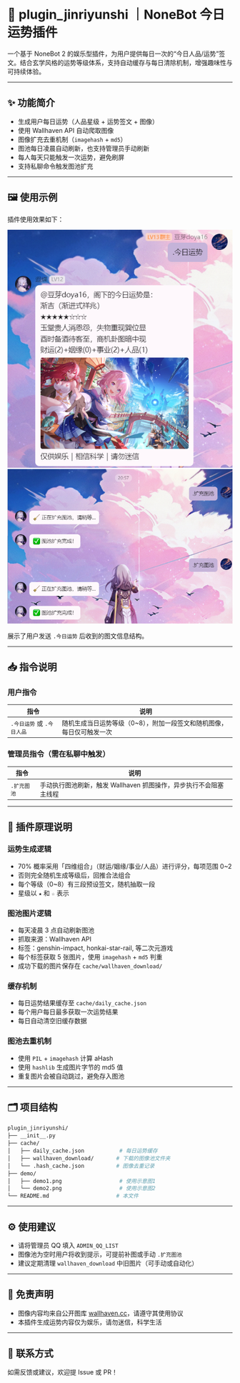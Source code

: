 # 📜 plugin_jinriyunshi ｜NoneBot 今日运势插件

一个基于 NoneBot 2 的娱乐型插件，为用户提供每日一次的“今日人品/运势”签文。结合玄学风格的运势等级体系，支持自动缓存与每日清除机制，增强趣味性与可持续体验。

---

## ✨ 功能简介

- 生成用户每日运势（人品星级 + 运势签文 + 图像）
- 使用 Wallhaven API 自动爬取图像
- 图像扩充去重机制（`imagehash` + `md5`）
- 图池每日凌晨自动刷新，也支持管理员手动刷新
- 每人每天只能触发一次运势，避免刷屏
- 支持私聊命令触发图池扩充

---

## 🖼 使用示例

插件使用效果如下：

![示例1](demo/demo1.png)
![示例2](demo/demo2.png)


展示了用户发送 `.今日运势` 后收到的图文信息结构。

---

## 📥 指令说明

### 用户指令

| 指令 | 说明 |
|------|------|
| `.今日运势` 或 `.今日人品` | 随机生成当日运势等级（0~8），附加一段签文和随机图像，每日仅可触发一次 |

### 管理员指令（需在私聊中触发）

| 指令 | 说明 |
|------|------|
| `.扩充图池` | 手动执行图池刷新，触发 Wallhaven 抓图操作，异步执行不会阻塞主线程 |

---

## 🧠 插件原理说明

### 运势生成逻辑

- 70% 概率采用「四维组合」（财运/姻缘/事业/人品）进行评分，每项范围 0~2
- 否则完全随机生成等级后，回推合法组合
- 每个等级（0~8）有三段预设签文，随机抽取一段
- 星级以 `★` 和 `☆` 表示

### 图池图片逻辑

- 每天凌晨 3 点自动刷新图池
- 抓取来源：Wallhaven API
- 标签：genshin-impact, honkai-star-rail, 等二次元游戏
- 每个标签获取 5 张图片，使用 `imagehash` + `md5` 判重
- 成功下载的图片保存在 `cache/wallhaven_download/`

### 缓存机制

- 每日运势结果缓存至 `cache/daily_cache.json`
- 每个用户每日最多获取一次运势结果
- 每日自动清空旧缓存数据

### 图池去重机制

- 使用 `PIL` + `imagehash` 计算 aHash
- 使用 `hashlib` 生成图片字节的 md5 值
- 重复图片会被自动跳过，避免存入图池

---

## 🗂 项目结构

```bash
plugin_jinriyunshi/
├── __init__.py
├── cache/
│   ├── daily_cache.json           # 每日运势缓存
│   ├── wallhaven_download/       # 下载的图像池文件夹
│   └── .hash_cache.json          # 图像去重记录
├── demo/
│   ├── demo1.png                  # 使用示意图1
│   └── demo2.png                  # 使用示意图2
└── README.md                     # 本文件
```

---

## ⚙ 使用建议

- 请将管理员 QQ 填入 `ADMIN_QQ_LIST`
- 图像池为空时用户将收到提示，可提前补图或手动 `.扩充图池`
- 建议定期清理 `wallhaven_download` 中旧图片（可手动或自动化）

---

## 📌 免责声明

- 图像内容均来自公开图库 [wallhaven.cc](https://wallhaven.cc)，请遵守其使用协议
- 本插件生成运势内容仅为娱乐，请勿迷信，科学生活

---

## 📮 联系方式

如需反馈或建议，欢迎提 Issue 或 PR！
